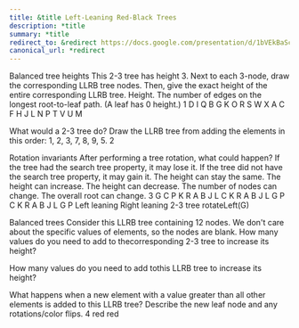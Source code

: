 ```yaml
---
title: &title Left-Leaning Red-Black Trees
description: *title
summary: *title
redirect_to: &redirect https://docs.google.com/presentation/d/1bVEkBaScqmkKYJBtySDODWvdoA7lvUhuzCOCtiYHo-s/edit?usp=sharing
canonical_url: *redirect
---
```


Balanced tree heights
This 2-3 tree has height 3. Next to each 3-node, draw the corresponding LLRB tree nodes. Then, give the exact height of the entire corresponding LLRB tree.
Height. The number of edges on the longest root-to-leaf path. (A leaf has 0 height.)
1
D  I
Q
B
G
K
O
R  S
W  X
A
C
F
H
J
L
N
P
T  V
U
M

What would a 2-3 tree do?
Draw the LLRB tree from adding the elements in this order: 1, 2, 3, 7, 8, 9, 5.
2

Rotation invariants
After performing a tree rotation, what could happen?
If the tree had the search tree property, it may lose it.
If the tree did not have the search tree property, it may gain it.
The height can stay the same.
The height can increase.
The height can decrease.
The number of nodes can change.
The overall root can change.
3
G
C
P
K
R
A
B
J
L
C
K
R
A
B
J
L
G  P
C
K
R
A
B
J
L
G
P
Left leaning
Right leaning
2-3 tree
rotateLeft(G)

Balanced trees
Consider this LLRB tree containing 12 nodes. We don't care about the specific values of elements, so the nodes are blank.
How many values do you need to add to thecorresponding 2-3 tree to increase its height?

How many values do you need to add tothis LLRB tree to increase its height?

What happens when a new element with a value greater than all other elements is added to this LLRB tree? Describe the new leaf node and any rotations/color flips.
4
red
red

